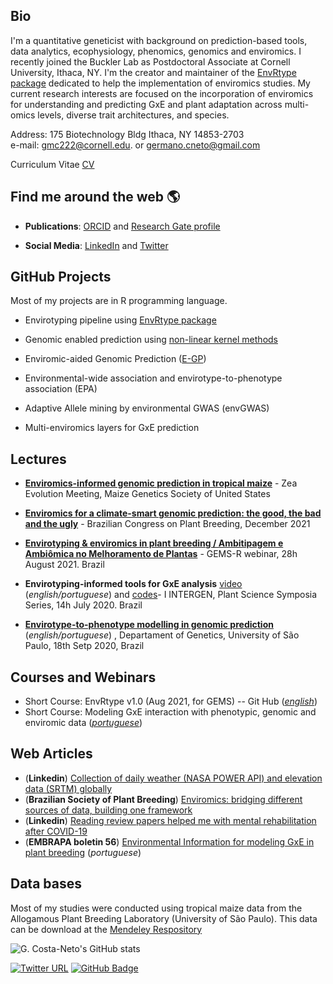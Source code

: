 ## Bio

I'm a quantitative geneticist with background on prediction-based tools, data analytics, ecophysiology, phenomics, genomics and enviromics. I recently joined the Buckler Lab as Postdoctoral Associate at Cornell University, Ithaca, NY. I'm the creator and maintainer of the [EnvRtype package](ttps://github.com/allogamous/EnvRtype/blob/master/README.md) dedicated to help the implementation of enviromics studies. My current research interests are focused on the incorporation of enviromics for understanding and predicting GxE and plant adaptation across multi-omics levels, diverse trait architectures, and species. 

Address: 175 Biotechnology Bldg  Ithaca, NY 14853-2703  
e-mail:  gmc222@cornell.edu. or germano.cneto@gmail.com

Curriculum Vitae [CV](https://github.com/gcostaneto/gcostaneto/blob/main/CV_Germano%20Costa%20Neto_update.pdf)

## **Find me around the web** 🌎

- **Publications**: [ORCID](https://orcid.org/0000-0003-1137-6786) and [Research Gate profile](https://www.researchgate.net/profile/Germano-Costa-Neto)
 
- **Social Media**: [LinkedIn](https://www.linkedin.com/in/germanocneto/) and [Twitter](https://twitter.com/germanocneto)

## **GitHub Projects**

Most of my projects are in R programming language.


- Envirotyping pipeline using [EnvRtype package](https://github.com/allogamous/EnvRtype/blob/master/README.md)
 <!-- -->
- Genomic enabled prediction using [non-linear kernel methods](https://github.com/gcostaneto/KernelMethods)
<!-- - Implement maps of adaptation using [frGIS package](https://github.com/gcostaneto/frGIS) -->
- Enviromic-aided Genomic Prediction ([E-GP](https://github.com/gcostaneto/EGP/blob/main/README.md))
 <!-- -->
- Environmental-wide association and envirotype-to-phenotype association (EPA) 
 <!-- -->
- Adaptive Allele mining by environmental GWAS (envGWAS)
 <!-- -->
- Multi-enviromics layers for GxE prediction
  

## Lectures
  
- [**Enviromics-informed genomic prediction in tropical maize**](https://www.youtube.com/watch?v=2-sniNxjxRU&t=245s) - Zea Evolution Meeting, Maize Genetics Society of United States

- [**Enviromics for a climate-smart genomic prediction: the good, the bad and the ugly**](https://www.youtube.com/watch?v=2Gf4ufWzJyQ) - Brazilian Congress on Plant Breeding, December 2021
- [**Envirotyping & enviromics in plant breeding / Ambitipagem e Ambiômica no Melhoramento de Plantas**](*english/portuguese*) - GEMS-R webinar, 28h August 2021. Brazil
- **Envirotyping-informed tools for GxE analysis** [video](https://www.youtube.com/watch?v=apg-o6NHLD8&t=78s) (*english/portuguese*) and [codes](https://github.com/gcostaneto/EnvRtype_course)- I INTERGEN, Plant Science Symposia Series, 14h July 2020. Brazil
- [**Envirotype-to-phenotype modelling in genomic prediction**](https://www.youtube.com/watch?v=IPLFPUVBp40&t=3301s) (*english/portuguese*) , Departament of Genetics, University of São Paulo, 18th Setp 2020, Brazil

## Courses and Webinars

- Short Course: EnvRtype v1.0 (Aug 2021, for GEMS) -- Git Hub (*[english](https://github.com/gcostaneto/GEMS_R)*)
- Short Course: Modeling GxE interaction with phenotypic, genomic and enviromic data (*[portuguese]()*)

## Web Articles

- (**Linkedin**)  [Collection of daily weather (NASA POWER API) and elevation data (SRTM) globally](https://www.linkedin.com/pulse/collection-daily-weather-nasa-power-api-elevation-data-costa-neto/)
- (**Brazilian Society of Plant Breeding**) [Enviromics: bridging different sources of data, building one framework](https://cbab.sbmp.org.br/2021/07/06/article-enviromics-bridging-different-sources-of-data-building-one-framework/)
- (**Linkedin**)  [Reading review papers helped me with mental rehabilitation after COVID-19](https://www.linkedin.com/pulse/reading-review-papers-helped-me-mental-rehabilitation-costa-neto/)
- (**EMBRAPA boletin 56**) [Environmental Information for modeling GxE in plant breeding](https://www.infoteca.cnptia.embrapa.br/infoteca/bitstream/doc/1124389/1/CNPAF-2020-BPD56.pdf) (*portuguese*)

## Data bases

Most of my studies were conducted using tropical maize data from the Allogamous Plant Breeding Laboratory (University of São Paulo). This data can be download at the [Mendeley Respository](https://data.mendeley.com/research-data/?page=0&search=%22Fritsche-Neto%22%20)


![G. Costa-Neto's GitHub stats](https://github-readme-stats.vercel.app/api?username=gcostaneto&show_icons=true&theme=dark&count_private=true)

[![Twitter URL](https://img.shields.io/twitter/follow/germanocneto?style=social)](https://twitter.com/intent/follow?screen_name=germanocneto)
[![GitHub Badge](https://img.shields.io/github/followers/gcostaneto?style=social)](https://github.com/gcostaneto?tab=followers)

